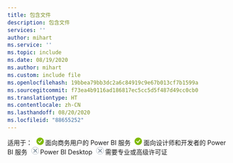 ```yaml
---
title: 包含文件
description: 包含文件
services: ''
author: mihart
ms.service: ''
ms.topic: include
ms.date: 08/19/2020
ms.author: mihart
ms.custom: include file
ms.openlocfilehash: 19bbea79bb3dc2a6c84919c9e67b013cf7b1599a
ms.sourcegitcommit: f73ea4b9116ad186817ec5cc5d5f487d49cc0cb0
ms.translationtype: HT
ms.contentlocale: zh-CN
ms.lasthandoff: 08/20/2020
ms.locfileid: "88655252"
---
```

<Token>适用于：![是](media/yes.png)面向商务用户的 Power BI 服务![是](media/yes.png)面向设计师和开发者的 Power BI 服务![否](media/no.png)Power BI Desktop![否](media/no.png)需要专业或高级许可证</Token>